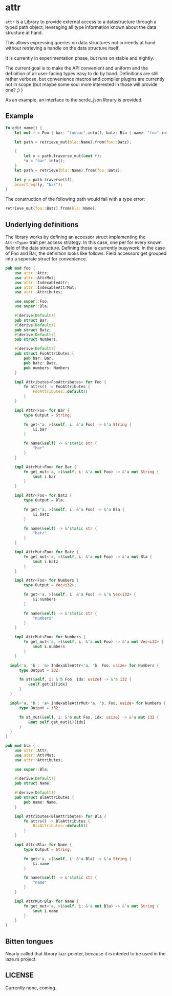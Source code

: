 # attr

`attr` is a Library to provide external access to a datastructure through a
typed path object, leveraging all type information known about the data
structure at hand.

This allows expressing queries on data structures not currently at hand without
retrieving a handle on the data structure itself.

It is currently in experimentation phase, but runs on stable and nightly.

The current goal is to make the API convenient and uniform and the definition
of all user-facing types easy to do by hand. Definitions are still rather
verbose, but convenience macros and compiler plugins are currently not in scope
(but maybe some soul more interested in those will provide one? ;) )

As an example, an interface to the serde_json library is provided.

## Example

```rust
fn edit_name() {
    let mut f = Foo { bar: "foobar".into(), batz: Bla { name: "foo".into() }, numbers: vec![] };

    let path = retrieve_mut(bla::Name).from(foo::Batz);

    {
        let x = path.traverse_mut(&mut f);
        *x = "bar".into();
    }
    let path = retrieve(bla::Name).from(foo::Batz);

    let y = path.traverse(&f);
    assert_eq!(y, "bar");
}
```

The construction of the following path would fail with a type error:

```rust
retrieve_mut(foo::Batz).from(bla::Name);
```

## Underlying definitions

The library works by defining an accessor struct implementing the `Attr<Type>`
trait per access strategy. In this case, one per for every known field of the
data structure. Defining those is currently busywork. In the case of Foo and Bar,
the definition looks like follows. Field accessors get grouped into a seperate struct for convenience.

```rust
pub mod foo {
    use attr::Attr;
    use attr::AttrMut;
    use attr::IndexableAttr;
    use attr::IndexableAttrMut;
    use attr::Attributes;

    use super::Foo;
    use super::Bla;

    #[derive(Default)]
    pub struct Bar;
    #[derive(Default)]
    pub struct Batz;
    #[derive(Default)]
    pub struct Numbers;

    #[derive(Default)]
    pub struct FooAttributes {
        pub bar: Bar,
        pub batz: Batz,
        pub numbers: Numbers
    }

    impl Attributes<FooAttributes> for Foo {
        fn attrs() -> FooAttributes {
            FooAttributes::default()
        }
    }

    impl Attr<Foo> for Bar {
        type Output = String;

        fn get<'a, >(&self, i: &'a Foo) -> &'a String {
            &i.bar
        }

        fn name(&self) -> &'static str {
            "bar"
        }
    }

    impl AttrMut<Foo> for Bar {
        fn get_mut<'a, >(&self, i: &'a mut Foo) -> &'a mut String {
            &mut i.bar
        }
    }

    impl Attr<Foo> for Batz {
        type Output = Bla;

        fn get<'a, >(&self, i: &'a Foo) -> &'a Bla {
            &i.batz
        }

        fn name(&self) -> &'static str {
            "batz"
        }
    }

    impl AttrMut<Foo> for Batz {
        fn get_mut<'a, >(&self, i: &'a mut Foo) -> &'a mut Bla {
            &mut i.batz
        }
    }

    impl Attr<Foo> for Numbers {
        type Output = Vec<i32>;

        fn get<'a, >(&self, i: &'a Foo) -> &'a Vec<i32> {
            &i.numbers
        }

        fn name(&self) -> &'static str {
            "numbers"
        }
    }

    impl AttrMut<Foo> for Numbers {
        fn get_mut<'a, >(&self, i: &'a mut Foo) -> &'a mut Vec<i32> {
            &mut i.numbers
        }
    }

  impl<'a, 'b : 'a> IndexableAttr<'a, 'b, Foo, usize> for Numbers {
      type Output = i32;

      fn at(&self, i: &'b Foo, idx: usize) -> &'a i32 {
          &self.get(i)[idx]
      }
  }

  impl<'a, 'b : 'a> IndexableAttrMut<'a, 'b, Foo, usize> for Numbers {
      type Output = i32;

      fn at_mut(&self, i: &'b mut Foo, idx: usize) -> &'a mut i32 {
          &mut self.get_mut(i)[idx]
      }
  }
}

pub mod bla {
    use attr::Attr;
    use attr::AttrMut;
    use attr::Attributes;

    use super::Bla;

    #[derive(Default)]
    pub struct Name;

    #[derive(Default)]
    pub struct BlaAttributes {
        pub name: Name,
    }

    impl Attributes<BlaAttributes> for Bla {
        fn attrs() -> BlaAttributes {
            BlaAttributes::default()
        }
    }

    impl Attr<Bla> for Name {
        type Output = String;

        fn get<'a, >(&self, i: &'a Bla) -> &'a String {
            &i.name
        }

        fn name(&self) -> &'static str {
            "name"
        }
    }

    impl AttrMut<Bla> for Name {
        fn get_mut<'a, >(&self, i: &'a mut Bla) -> &'a mut String {
            &mut i.name
        }
    }
}
```

## Bitten tongues

Nearly called that library lazr-pointer, because it is inteded to be used in the
laze.rs project.

## LICENSE

Currently none, coming.